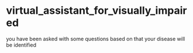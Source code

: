 # virtual_assistant_for_visually_impaired
you have been asked with some questions based on that your disease will be identified
